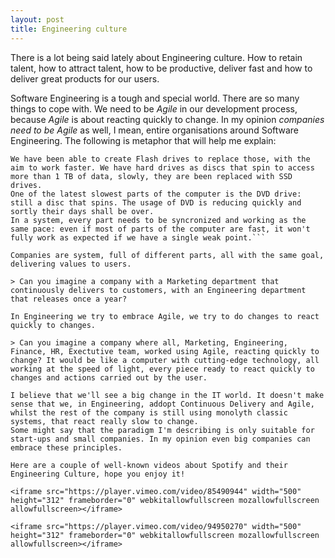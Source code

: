 ```yaml
---
layout: post
title: Engineering culture
---
```

There is a lot being said lately about Engineering culture. How to retain talent, how to attract talent, how to be productive, deliver fast and how to deliver great products for our users.

Software Engineering is a tough and special world. There are so many things to cope with. 
We need to be *Agile* in our development process, because *Agile* is about reacting quickly to change.
In my opinion *companies need to be Agile* as well, I mean, entire organisations around Software Engineering. The following is metaphor that will help me explain:

```We have been able to replace any mechanical part in our computers. Before, we used to have discs everywhere, diskettes to store some info.
We have been able to create Flash drives to replace those, with the aim to work faster. We have hard drives as discs that spin to access more than 1 TB of data, slowly, they are been replaced with SSD drives.
One of the latest slowest parts of the computer is the DVD drive: still a disc that spins. The usage of DVD is reducing quickly and sortly their days shall be over.
In a system, every part needs to be syncronized and working as the same pace: even if most of parts of the computer are fast, it won't fully work as expected if we have a single weak point.```

Companies are system, full of different parts, all with the same goal, delivering values to users. 

> Can you imagine a company with a Marketing department that continuously delivers to customers, with an Engineering department that releases once a year? 

In Engineering we try to embrace Agile, we try to do changes to react quickly to changes.

> Can you imagine a company where all, Marketing, Engineering, Finance, HR, Exectutive team, worked using Agile, reacting quickly to change? It would be like a computer with cutting-edge technology, all working at the speed of light, every piece ready to react quickly to changes and actions carried out by the user.

I believe that we'll see a big change in the IT world. It doesn't make sense that we, in Engineering, addopt Continuous Delivery and Agile, whilst the rest of the company is still using monolyth classic systems, that react really slow to change.
Some might say that the paradigm I'm describing is only suitable for start-ups and small companies. In my opinion even big companies can embrace these principles.

Here are a couple of well-known videos about Spotify and their Engineering Culture, hope you enjoy it!

<iframe src="https://player.vimeo.com/video/85490944" width="500" height="312" frameborder="0" webkitallowfullscreen mozallowfullscreen allowfullscreen></iframe>

<iframe src="https://player.vimeo.com/video/94950270" width="500" height="312" frameborder="0" webkitallowfullscreen mozallowfullscreen allowfullscreen></iframe>
